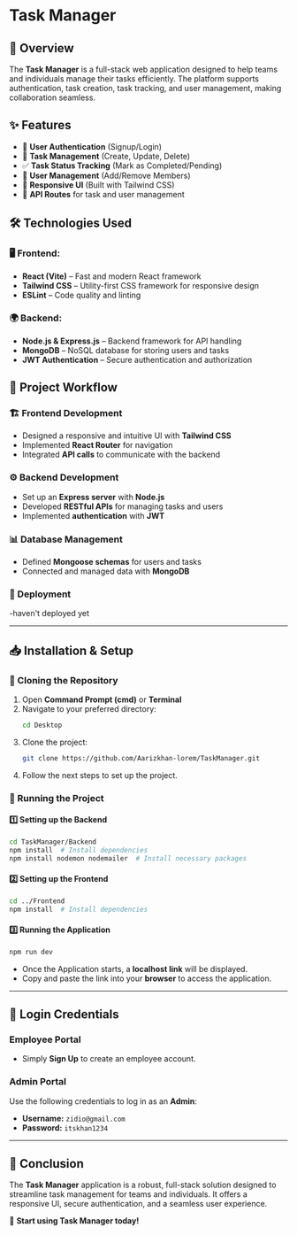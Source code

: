 # Task Manager

## 🚀 Overview
The **Task Manager** is a full-stack web application designed to help teams and individuals manage their tasks efficiently. The platform supports authentication, task creation, task tracking, and user management, making collaboration seamless.

## ✨ Features
- 🔐 **User Authentication** (Signup/Login)
- 📝 **Task Management** (Create, Update, Delete)
- ✅ **Task Status Tracking** (Mark as Completed/Pending)
- 👥 **User Management** (Add/Remove Members)
- 🎨 **Responsive UI** (Built with Tailwind CSS)
- 🔗 **API Routes** for task and user management

## 🛠️ Technologies Used
### 🖥️ Frontend:
- **React (Vite)** – Fast and modern React framework
- **Tailwind CSS** – Utility-first CSS framework for responsive design
- **ESLint** – Code quality and linting

### 🌍 Backend:
- **Node.js & Express.js** – Backend framework for API handling
- **MongoDB** – NoSQL database for storing users and tasks
- **JWT Authentication** – Secure authentication and authorization

## 📌 Project Workflow
### 🏗️ Frontend Development
- Designed a responsive and intuitive UI with **Tailwind CSS**
- Implemented **React Router** for navigation
- Integrated **API calls** to communicate with the backend

### ⚙️ Backend Development
- Set up an **Express server** with **Node.js**
- Developed **RESTful APIs** for managing tasks and users
- Implemented **authentication** with **JWT**

### 📊 Database Management
- Defined **Mongoose schemas** for users and tasks
- Connected and managed data with **MongoDB**

### 🚀 Deployment
-haven't deployed yet

---

## 📥 Installation & Setup
### 🔽 Cloning the Repository
1. Open **Command Prompt (cmd)** or **Terminal**
2. Navigate to your preferred directory:
   ```sh
   cd Desktop
   ```
3. Clone the project:
   ```sh
   git clone https://github.com/Aarizkhan-lorem/TaskManager.git
   ```
4. Follow the next steps to set up the project.

### 🚀 Running the Project
#### 1️⃣ Setting up the Backend
```sh
cd TaskManager/Backend
npm install  # Install dependencies
npm install nodemon nodemailer  # Install necessary packages
```

#### 2️⃣ Setting up the Frontend
```sh
cd ../Frontend
npm install  # Install dependencies
```

#### 3️⃣ Running the Application
```sh
npm run dev
```
- Once the Application starts, a **localhost link** will be displayed.
- Copy and paste the link into your **browser** to access the application.

---

## 🔑 Login Credentials
### **Employee Portal**
- Simply **Sign Up** to create an employee account.

### **Admin Portal**
Use the following credentials to log in as an **Admin**:
- **Username:** `zidio@gmail.com`
- **Password:** `itskhan1234`

---

## 🎯 Conclusion
The **Task Manager** application is a robust, full-stack solution designed to streamline task management for teams and individuals. It offers a responsive UI, secure authentication, and a seamless user experience.

🚀 **Start using Task Manager today!**

